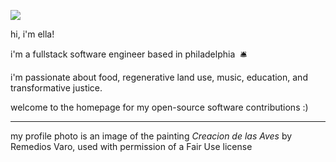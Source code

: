 ![](https://bestanimations.com/Nature/Flora/Roses/animated-red-rose-gif15.gif)

hi, i'm ella!

i'm a fullstack software engineer based in philadelphia&nbsp;&nbsp;🛎

i'm passionate about food, regenerative land use, music, education, and transformative justice.

welcome to the homepage for my open-source software contributions :)

---

my profile photo is an image of the painting *Creacion de las Aves* by Remedios Varo, used with permission of a Fair Use license
